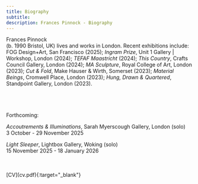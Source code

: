 ```yaml
---
title: Biography
subtitle: 
description: Frances Pinnock - Biography
---  
```


  
Frances Pinnock  
(b. 1990 Bristol, UK) lives and works in London. Recent exhibitions include: FOG Design+Art, San Francisco (2025); _Ingram Prize_, Unit 1 Gallery | Workshop, London (2024); _TEFAF Maastricht_ (2024); _This Country_, Crafts Council Gallery, London (2024); _MA Sculpture_, Royal College of Art, London (2023); _Cut & Fold_, Make Hauser & Wirth, Somerset (2023); _Material Beings_, Cromwell Place, London (2023); _Hung, Drawn & Quartered_, Standpoint Gallery, London (2023).  
<br/>  
<br/>  
Forthcoming:  

_Accoutrements & Illuminations_, Sarah Myerscough Gallery, London (solo)  
3 October - 29 November 2025  

_Light Sleeper_, Lightbox Gallery, Woking (solo)  
15 November 2025 - 18 January 2026  

<br/>  
<br/>  
[CV](cv.pdf){:target="_blank"}


   
 




 









  










 



  










 











